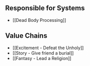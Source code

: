 ## Responsible for Systems
- [[Dead Body Processing]]
## Value Chains
- [[Excitement - Defeat the Unholy]]
- [[Story - Give friend a burial]]
- [[Fantasy - Lead a Religion]]